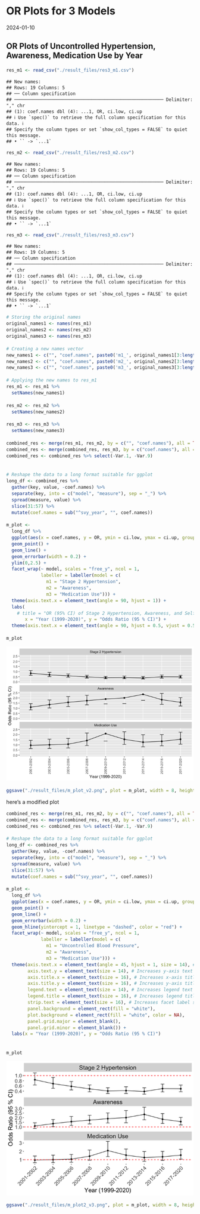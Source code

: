 OR Plots for 3 Models
================
2024-01-10

## OR Plots of Uncontrolled Hypertension, Awareness, Medication Use by Year

``` r
res_m1 <- read_csv("./result_files/res3_m1.csv")
```

    ## New names:
    ## Rows: 19 Columns: 5
    ## ── Column specification
    ## ──────────────────────────────────────────────────────── Delimiter: "," chr
    ## (1): coef.names dbl (4): ...1, OR, ci.low, ci.up
    ## ℹ Use `spec()` to retrieve the full column specification for this data. ℹ
    ## Specify the column types or set `show_col_types = FALSE` to quiet this message.
    ## • `` -> `...1`

``` r
res_m2 <- read_csv("./result_files/res3_m2.csv")
```

    ## New names:
    ## Rows: 19 Columns: 5
    ## ── Column specification
    ## ──────────────────────────────────────────────────────── Delimiter: "," chr
    ## (1): coef.names dbl (4): ...1, OR, ci.low, ci.up
    ## ℹ Use `spec()` to retrieve the full column specification for this data. ℹ
    ## Specify the column types or set `show_col_types = FALSE` to quiet this message.
    ## • `` -> `...1`

``` r
res_m3 <- read_csv("./result_files/res3_m3.csv")
```

    ## New names:
    ## Rows: 19 Columns: 5
    ## ── Column specification
    ## ──────────────────────────────────────────────────────── Delimiter: "," chr
    ## (1): coef.names dbl (4): ...1, OR, ci.low, ci.up
    ## ℹ Use `spec()` to retrieve the full column specification for this data. ℹ
    ## Specify the column types or set `show_col_types = FALSE` to quiet this message.
    ## • `` -> `...1`

``` r
# Storing the original names
original_names1 <- names(res_m1)
original_names2 <- names(res_m2)
original_names3 <- names(res_m3)

# Creating a new names vector
new_names1 <- c("", "coef.names", paste0('m1_', original_names1[3:length(original_names1)]))
new_names2 <- c("", "coef.names", paste0('m2_', original_names2[3:length(original_names2)]))
new_names3 <- c("", "coef.names", paste0('m3_', original_names3[3:length(original_names3)]))

# Applying the new names to res_m1
res_m1 <- res_m1 %>%
  setNames(new_names1)

res_m2 <- res_m2 %>%
  setNames(new_names2)

res_m3 <- res_m3 %>%
  setNames(new_names3)

combined_res <- merge(res_m1, res_m2, by = c("", "coef.names"), all = TRUE)
combined_res <- merge(combined_res, res_m3, by = c("coef.names"), all = TRUE) 
combined_res <- combined_res %>% select(-Var.1, -Var.9)


# Reshape the data to a long format suitable for ggplot
long_df <- combined_res %>%
  gather(key, value, -coef.names) %>%
  separate(key, into = c("model", "measure"), sep = "_") %>%
  spread(measure, value) %>%
  slice(31:57) %>%
  mutate(coef.names = sub("^svy_year", "", coef.names))

m_plot <- 
  long_df %>%
  ggplot(aes(x = coef.names, y = OR, ymin = ci.low, ymax = ci.up, group = model)) +
  geom_point() +
  geom_line() +
  geom_errorbar(width = 0.2) +
  ylim(0,2.5) +
  facet_wrap(~ model, scales = "free_y", ncol = 1,
             labeller = labeller(model = c(
               m1 = "Stage 2 Hypertension",
               m2 = "Awareness",
               m3 = "Medication Use"))) +
  theme(axis.text.x = element_text(angle = 90, hjust = 1)) +
  labs(
    # title = "OR (95% CI) of Stage 2 Hypertension, Awareness, and Self-reported Antihypertensive Medication Us", 
       x = "Year (1999-2020)", y = "Odds Ratio (95 % CI)") +
  theme(axis.text.x = element_text(angle = 90, hjust = 0.5, vjust = 0.5, lineheight = 0.8))

m_plot
```

![](result_plots_files/figure-gfm/unnamed-chunk-1-1.png)<!-- -->

``` r
ggsave("./result_files/m_plot_v2.png", plot = m_plot, width = 8, height = 12, dpi = 300)
```

here’s a modified plot

``` r
combined_res <- merge(res_m1, res_m2, by = c("", "coef.names"), all = TRUE)
combined_res <- merge(combined_res, res_m3, by = c("coef.names"), all = TRUE) 
combined_res <- combined_res %>% select(-Var.1, -Var.9)

# Reshape the data to a long format suitable for ggplot
long_df <- combined_res %>%
  gather(key, value, -coef.names) %>%
  separate(key, into = c("model", "measure"), sep = "_") %>%
  spread(measure, value) %>%
  slice(31:57) %>%
  mutate(coef.names = sub("^svy_year", "", coef.names))

m_plot <- 
  long_df %>%
  ggplot(aes(x = coef.names, y = OR, ymin = ci.low, ymax = ci.up, group = model)) +
  geom_point() +
  geom_line() +
  geom_errorbar(width = 0.2) +
  geom_hline(yintercept = 1, linetype = "dashed", color = "red") +
  facet_wrap(~ model, scales = "free_y", ncol = 1,
             labeller = labeller(model = c(
               m1 = "Uncontrolled Blood Pressure",
               m2 = "Awareness",
               m3 = "Medication Use"))) +
  theme(axis.text.x = element_text(angle = 45, hjust = 1, size = 14), # Increases x-axis text size
        axis.text.y = element_text(size = 14), # Increases y-axis text size
        axis.title.x = element_text(size = 16), # Increases x-axis title size
        axis.title.y = element_text(size = 16), # Increases y-axis title size
        legend.text = element_text(size = 14), # Increases legend text size
        legend.title = element_text(size = 16), # Increases legend title size
        strip.text = element_text(size = 16), # Increases facet label size
        panel.background = element_rect(fill = "white"),
        plot.background = element_rect(fill = "white", color = NA),
        panel.grid.major = element_blank(),
        panel.grid.minor = element_blank()) +
  labs(x = "Year (1999-2020)", y = "Odds Ratio (95 % CI)")


m_plot
```

![](result_plots_files/figure-gfm/unnamed-chunk-2-1.png)<!-- -->

``` r
ggsave("./result_files/m_plot2_v3.png", plot = m_plot, width = 8, height = 6, dpi = 300)
```
